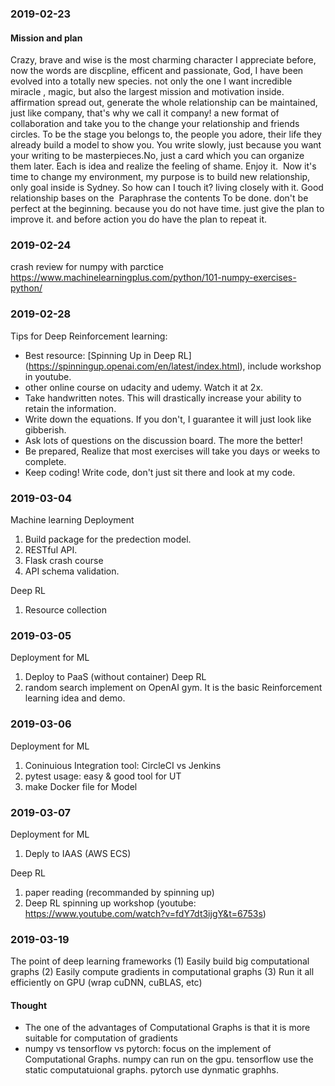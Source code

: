 ### 2019-02-23
#### Mission and plan
Crazy, brave and wise is the most charming character I appreciate before, now the words are discpline, efficent and passionate, God, I have been evolved into a totally new species. not only the one I want incredible miracle , magic, but also the largest mission and motivation inside. affirmation spread out, generate the whole
relationship can be maintained, just like company, that's why we call it company! a new format of collaboration and take you to the change your relationship and friends circles. To be the stage you belongs to, the people you adore, their life they already build a model to show you.
You write slowly, just because you want your writing to be masterpieces.No, just a card which you can organize them later. Each is idea and realize the feeling of shame. Enjoy it. 
Now it's time to change my environment, my purpose is to build new relationship, only goal inside is Sydney. So how can I touch it? living closely with it. Good relationship bases on the 
Paraphrase the contents To be done. don't be perfect at the beginning. because you do not have time. just give the plan to improve it. and before action you do have the plan to repeat it.

### 2019-02-24
crash review for numpy with parctice
https://www.machinelearningplus.com/python/101-numpy-exercises-python/


### 2019-02-28
Tips for Deep Reinforcement learning:
- Best resource: [Spinning Up in Deep RL] (https://spinningup.openai.com/en/latest/index.html), include workshop in youtube.
- other online course on udacity and udemy.     Watch it at 2x.
- Take handwritten notes. This will drastically increase your ability to retain the information.
- Write down the equations. If you don't, I guarantee it will just look like gibberish.
- Ask lots of questions on the discussion board. The more the better!
- Be prepared, Realize that most exercises will take you days or weeks to complete.
- Keep coding! Write code, don't just sit there and look at my code.

### 2019-03-04
Machine learning Deployment
1. Build package for the predection model.
2. RESTful API.
3. Flask crash course 
4. API schema validation. 

Deep RL
1. Resource collection


### 2019-03-05
Deployment for ML
1. Deploy to PaaS (without container)
Deep RL 
1. random search implement on OpenAI gym.  It is the basic Reinforcement learning idea and demo.



### 2019-03-06
Deployment for ML
1. Coninuious Integration tool: CircleCI vs Jenkins
2. pytest usage: easy & good tool for UT
3. make Docker  file for Model


### 2019-03-07
Deployment for ML
1. Deply to IAAS (AWS ECS)

Deep RL
1. paper reading  (recommanded by spinning up)
2. Deep RL spinning up workshop (youtube: https://www.youtube.com/watch?v=fdY7dt3ijgY&t=6753s)


### 2019-03-19
The point of deep learning frameworks
(1) Easily build big computational graphs
(2) Easily compute gradients in computational graphs
(3) Run it all efficiently on GPU (wrap cuDNN, cuBLAS, etc)


#### Thought 
- The one of the advantages of Computational Graphs is that it is more suitable for computation of gradients
- numpy vs tensorflow vs pytorch:  focus on the implement of Computational Graphs.
numpy can run on the gpu.  tensorflow use the static computatuional graphs. pytorch use dynmatic graphhs.
